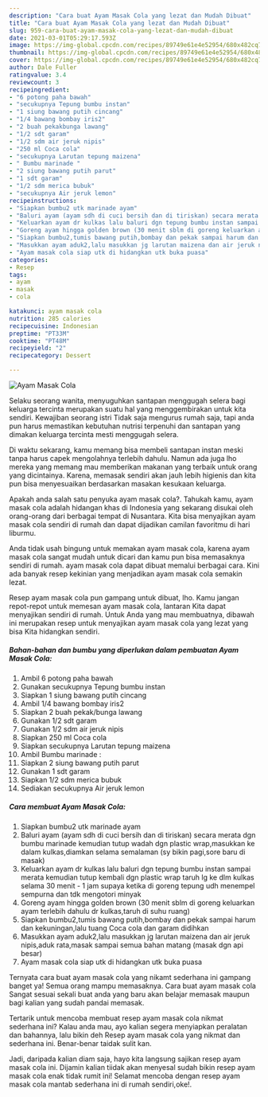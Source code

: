 ```yaml
---
description: "Cara buat Ayam Masak Cola yang lezat dan Mudah Dibuat"
title: "Cara buat Ayam Masak Cola yang lezat dan Mudah Dibuat"
slug: 959-cara-buat-ayam-masak-cola-yang-lezat-dan-mudah-dibuat
date: 2021-03-01T05:29:17.593Z
image: https://img-global.cpcdn.com/recipes/89749e61e4e52954/680x482cq70/ayam-masak-cola-foto-resep-utama.jpg
thumbnail: https://img-global.cpcdn.com/recipes/89749e61e4e52954/680x482cq70/ayam-masak-cola-foto-resep-utama.jpg
cover: https://img-global.cpcdn.com/recipes/89749e61e4e52954/680x482cq70/ayam-masak-cola-foto-resep-utama.jpg
author: Dale Fuller
ratingvalue: 3.4
reviewcount: 3
recipeingredient:
- "6 potong paha bawah"
- "secukupnya Tepung bumbu instan"
- "1 siung bawang putih cincang"
- "1/4 bawang bombay iris2"
- "2 buah pekakbunga lawang"
- "1/2 sdt garam"
- "1/2 sdm air jeruk nipis"
- "250 ml Coca cola"
- "secukupnya Larutan tepung maizena"
- " Bumbu marinade "
- "2 siung bawang putih parut"
- "1 sdt garam"
- "1/2 sdm merica bubuk"
- "secukupnya Air jeruk lemon"
recipeinstructions:
- "Siapkan bumbu2 utk marinade ayam"
- "Baluri ayam (ayam sdh di cuci bersih dan di tiriskan) secara merata dgn bumbu marinade kemudian tutup wadah dgn plastic wrap,masukkan ke dalam kulkas,diamkan selama semalaman (sy bikin pagi,sore baru di masak)"
- "Keluarkan ayam dr kulkas lalu baluri dgn tepung bumbu instan sampai merata kemudian tutup kembali dgn plastic wrap taruh lg ke dlm kulkas selama 30 menit - 1 jam supaya ketika di goreng tepung udh menempel sempurna dan tdk mengotori minyak"
- "Goreng ayam hingga golden brown (30 menit sblm di goreng keluarkan ayam terlebih dahulu dr kulkas,taruh di suhu ruang)"
- "Siapkan bumbu2,tumis bawang putih,bombay dan pekak sampai harum dan kekuningan,lalu tuang Coca cola dan garam didihkan"
- "Masukkan ayam aduk2,lalu masukkan jg larutan maizena dan air jeruk nipis,aduk rata,masak sampai semua bahan matang (masak dgn api besar)"
- "Ayam masak cola siap utk di hidangkan utk buka puasa"
categories:
- Resep
tags:
- ayam
- masak
- cola

katakunci: ayam masak cola 
nutrition: 285 calories
recipecuisine: Indonesian
preptime: "PT33M"
cooktime: "PT48M"
recipeyield: "2"
recipecategory: Dessert

---
```



![Ayam Masak Cola](https://img-global.cpcdn.com/recipes/89749e61e4e52954/680x482cq70/ayam-masak-cola-foto-resep-utama.jpg)

Selaku seorang wanita, menyuguhkan santapan menggugah selera bagi keluarga tercinta merupakan suatu hal yang menggembirakan untuk kita sendiri. Kewajiban seorang istri Tidak saja mengurus rumah saja, tapi anda pun harus memastikan kebutuhan nutrisi terpenuhi dan santapan yang dimakan keluarga tercinta mesti menggugah selera.

Di waktu  sekarang, kamu memang bisa membeli santapan instan meski tanpa harus capek mengolahnya terlebih dahulu. Namun ada juga lho mereka yang memang mau memberikan makanan yang terbaik untuk orang yang dicintainya. Karena, memasak sendiri akan jauh lebih higienis dan kita pun bisa menyesuaikan berdasarkan masakan kesukaan keluarga. 



Apakah anda salah satu penyuka ayam masak cola?. Tahukah kamu, ayam masak cola adalah hidangan khas di Indonesia yang sekarang disukai oleh orang-orang dari berbagai tempat di Nusantara. Kita bisa menyajikan ayam masak cola sendiri di rumah dan dapat dijadikan camilan favoritmu di hari liburmu.

Anda tidak usah bingung untuk memakan ayam masak cola, karena ayam masak cola sangat mudah untuk dicari dan kamu pun bisa memasaknya sendiri di rumah. ayam masak cola dapat dibuat memalui berbagai cara. Kini ada banyak resep kekinian yang menjadikan ayam masak cola semakin lezat.

Resep ayam masak cola pun gampang untuk dibuat, lho. Kamu jangan repot-repot untuk memesan ayam masak cola, lantaran Kita dapat menyajikan sendiri di rumah. Untuk Anda yang mau membuatnya, dibawah ini merupakan resep untuk menyajikan ayam masak cola yang lezat yang bisa Kita hidangkan sendiri.

<!--inarticleads1-->

##### Bahan-bahan dan bumbu yang diperlukan dalam pembuatan Ayam Masak Cola:

1. Ambil 6 potong paha bawah
1. Gunakan secukupnya Tepung bumbu instan
1. Siapkan 1 siung bawang putih cincang
1. Ambil 1/4 bawang bombay iris2
1. Siapkan 2 buah pekak/bunga lawang
1. Gunakan 1/2 sdt garam
1. Gunakan 1/2 sdm air jeruk nipis
1. Siapkan 250 ml Coca cola
1. Siapkan secukupnya Larutan tepung maizena
1. Ambil  Bumbu marinade :
1. Siapkan 2 siung bawang putih parut
1. Gunakan 1 sdt garam
1. Siapkan 1/2 sdm merica bubuk
1. Sediakan secukupnya Air jeruk lemon




<!--inarticleads2-->

##### Cara membuat Ayam Masak Cola:

1. Siapkan bumbu2 utk marinade ayam
1. Baluri ayam (ayam sdh di cuci bersih dan di tiriskan) secara merata dgn bumbu marinade kemudian tutup wadah dgn plastic wrap,masukkan ke dalam kulkas,diamkan selama semalaman (sy bikin pagi,sore baru di masak)
1. Keluarkan ayam dr kulkas lalu baluri dgn tepung bumbu instan sampai merata kemudian tutup kembali dgn plastic wrap taruh lg ke dlm kulkas selama 30 menit - 1 jam supaya ketika di goreng tepung udh menempel sempurna dan tdk mengotori minyak
1. Goreng ayam hingga golden brown (30 menit sblm di goreng keluarkan ayam terlebih dahulu dr kulkas,taruh di suhu ruang)
1. Siapkan bumbu2,tumis bawang putih,bombay dan pekak sampai harum dan kekuningan,lalu tuang Coca cola dan garam didihkan
1. Masukkan ayam aduk2,lalu masukkan jg larutan maizena dan air jeruk nipis,aduk rata,masak sampai semua bahan matang (masak dgn api besar)
1. Ayam masak cola siap utk di hidangkan utk buka puasa




Ternyata cara buat ayam masak cola yang nikamt sederhana ini gampang banget ya! Semua orang mampu memasaknya. Cara buat ayam masak cola Sangat sesuai sekali buat anda yang baru akan belajar memasak maupun bagi kalian yang sudah pandai memasak.

Tertarik untuk mencoba membuat resep ayam masak cola nikmat sederhana ini? Kalau anda mau, ayo kalian segera menyiapkan peralatan dan bahannya, lalu bikin deh Resep ayam masak cola yang nikmat dan sederhana ini. Benar-benar taidak sulit kan. 

Jadi, daripada kalian diam saja, hayo kita langsung sajikan resep ayam masak cola ini. Dijamin kalian tiidak akan menyesal sudah bikin resep ayam masak cola enak tidak rumit ini! Selamat mencoba dengan resep ayam masak cola mantab sederhana ini di rumah sendiri,oke!.

